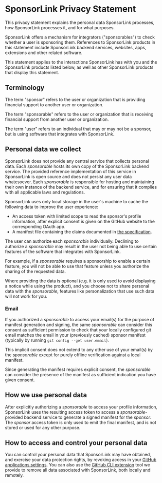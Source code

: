 <!-- include docs/privacy.md#content -->
<!-- #content -->
# SponsorLink Privacy Statement

This privacy statement explains the personal data SponsorLink processes, how SponsorLink processes it, 
and for what purposes.

SponsorLink offers a mechanism for integrators ("sponsorables") to check whether a user is sponsoring 
them. References to SponsorLink products in this statement include SponsorLink backend services, websites, 
apps, extensions and other related software.

This statement applies to the interactions SponsorLink has with you and the SponsorLink products listed below, 
as well as other SponsorLink products that display this statement.

## Terminology

The term "sponsor" refers to the user or organization that is providing financial support 
to another user or organization. 

The term "sponsorable" refers to the user or organization that is receiving financial 
support from another user or organization.

The term "user" refers to an individual that may or may not be a sponsor, but is using software that 
integrates with SponsorLink.

## Personal data we collect

SponsorLink does not provide any central service that collects personal data. Each *sponsorable* hosts 
its own copy of the SponsorLink backend service. The provided reference implementation of this service 
in SponsorLink is open source and does not persist any user data whatesoever. Each *sponsorable* is 
responsible for hosting and maintaining their own instance of the backend service, and for ensuring
that it complies with all applicable laws and regulations.

SponsorLink uses only local storage in the user's machine to cache the following data to improve the 
user experience:

* An access token with limited scope to read the sponsor's profile information, after explicit consent
  is given on the GitHub website to the corresponding OAuth app.
* A manifest file containing the claims documented in [the specification](spec.md).

The user can authorize each *sponsorable* individually. Declining to authorize a *sponsorable* may result 
in the user not being able to use certain features of the software that integrates with SponsorLink.

For example, if a *sponsorable* requires a sponsorship to enable a certain feature, you will not be able 
to use that feature unless you authorize the sharing of the requested data.

Where providing the data is optional (e.g. it is only used to avoid displaying a notice while using the 
product), and you choose not to share personal data with the *sponsorable*, features like personalization 
that use such data will not work for you.

### Email

If you authorized a *sponsorable* to access your email(s) for the purpose of manifest generation and signing, 
the same *sponsorable* can consider this consent as sufficient permission to check that your locally configured 
git email matches the email in your (previously cached) sponsor manifest (typically by running `git config --get user.email`).

This implicit consent does not extend to any other use of your email(s) by the *sponsorable* except for 
purely offline verification against a local manifest. 

Since generating the manifest requires explicit consent, the *sponsorable* can consider the presence of the 
manifest as sufficient indication you have given consent.

## How we use personal data

After explicitly authorizing a *sponsorable* to access your profile information, SponsorLink uses the resulting 
access token to access a *sponsorable*-provided backend service to generate a signed manifest for the *sponsor*. 
The *sponsor* access token is only used to emit the final manifest, and is not stored or used for any other purpose.

## How to access and control your personal data

You can control your personal data that SponsorLink may have obtained, and exercise your data protection rights, 
by revoking access in your [GitHub applications settings](https://github.com/settings/applications). You can 
also use the [GitHub CLI extension](https://github.com/devlooped/gh-sponsors) tool we provide to remove all 
data associated with SponsorLink, both locally and remotely.

<!-- docs/privacy.md#content -->
